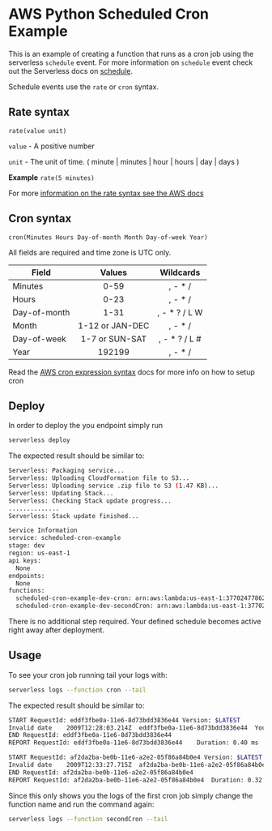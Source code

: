 <!--
title: 'AWS Python Scheduled Cron example in Python'
description: 'This is an example of creating a function that runs as a cron job using the serverless ''schedule'' event.'
layout: Doc
framework: v1
platform: AWS
language: Python
authorLink: 'https://github.com/'
-->
# AWS Python Scheduled Cron Example

This is an example of creating a function that runs as a cron job using the serverless `schedule` event. For more information on `schedule` event check out the Serverless docs on [schedule](https://serverless.com/framework/docs/providers/aws/events/schedule/).

Schedule events use the `rate` or `cron` syntax.

## Rate syntax

```pseudo
rate(value unit)
```

`value` - A positive number

`unit` - The unit of time. ( minute | minutes | hour | hours | day | days )

**Example** `rate(5 minutes)`

For more [information on the rate syntax see the AWS docs](http://docs.aws.amazon.com/AmazonCloudWatch/latest/events/ScheduledEvents.html#RateExpressions)

## Cron syntax

```pseudo
cron(Minutes Hours Day-of-month Month Day-of-week Year)
```

All fields are required and time zone is UTC only.

| Field         | Values         | Wildcards     |
| ------------- |:--------------:|:-------------:|
| Minutes       | 0-59           | , - * /       |
| Hours         | 0-23           | , - * /       |
| Day-of-month  | 1-31           | , - * ? / L W |
| Month         | 1-12 or JAN-DEC| , - * /       |
| Day-of-week   | 1-7 or SUN-SAT | , - * ? / L # |
| Year          | 192199      | , - * /       |

Read the [AWS cron expression syntax](http://docs.aws.amazon.com/lambda/latest/dg/tutorial-scheduled-events-schedule-expressions.html) docs for more info on how to setup cron

## Deploy

In order to deploy the you endpoint simply run

```bash
serverless deploy
```

The expected result should be similar to:

```bash
Serverless: Packaging service...
Serverless: Uploading CloudFormation file to S3...
Serverless: Uploading service .zip file to S3 (1.47 KB)...
Serverless: Updating Stack...
Serverless: Checking Stack update progress...
..............
Serverless: Stack update finished...

Service Information
service: scheduled-cron-example
stage: dev
region: us-east-1
api keys:
  None
endpoints:
  None
functions:
  scheduled-cron-example-dev-cron: arn:aws:lambda:us-east-1:377024778620:function:scheduled-cron-example-dev-cron
  scheduled-cron-example-dev-secondCron: arn:aws:lambda:us-east-1:377024778620:function:scheduled-cron-example-dev-secondCron
```

There is no additional step required. Your defined schedule becomes active right away after deployment.

## Usage

To see your cron job running tail your logs with:

```bash
serverless logs --function cron --tail
```

The expected result should be similar to:

```bash
START RequestId: eddf3fbe0a-11e6-8d73bdd3836e44 Version: $LATEST
Invalid date	2009T12:28:03.214Z	eddf3fbe0a-11e6-8d73bdd3836e44	Your cron function aws-python-scheduled-cron-dev-cron ran at 12:28:03.214844
END RequestId: eddf3fbe0a-11e6-8d73bdd3836e44
REPORT RequestId: eddf3fbe0a-11e6-8d73bdd3836e44	Duration: 0.40 ms	Billed Duration: 100 ms 	Memory Size: 1024 MB	Max Memory Used: 16 MB

START RequestId: af2da2ba-be0b-11e6-a2e2-05f86a84b0e4 Version: $LATEST
Invalid date	2009T12:33:27.715Z	af2da2ba-be0b-11e6-a2e2-05f86a84b0e4	Your cron function aws-python-scheduled-cron-dev-cron ran at 12:33:27.715374
END RequestId: af2da2ba-be0b-11e6-a2e2-05f86a84b0e4
REPORT RequestId: af2da2ba-be0b-11e6-a2e2-05f86a84b0e4	Duration: 0.32 ms	Billed Duration: 100 ms 	Memory Size: 1024 MB	Max Memory Used: 15 MB
```

Since this only shows you the logs of the first cron job simply change the function name and run the command again:

```bash
serverless logs --function secondCron --tail
```
